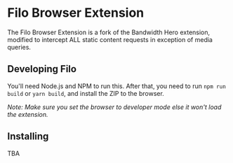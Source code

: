 # Filo Browser Extension

The Filo Browser Extension is a fork of the Bandwidth Hero extension, modified to intercept ALL static content requests in exception of media queries.

## Developing Filo

You'll need Node.js and NPM to run this. After that, you need to run `npm run build` or `yarn build`, and install the ZIP to the browser.

*Note: Make sure you set the browser to developer mode else it won't load the extension.*

## Installing

TBA